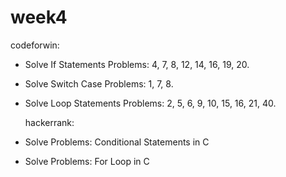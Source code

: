 # week4

codeforwin:

- Solve If Statements Problems: 4, 7, 8, 12, 14, 16, 19, 20.
- Solve Switch Case Problems: 1, 7, 8.
- Solve Loop Statements Problems: 2, 5, 6, 9, 10, 15, 16, 21, 40.

  hackerrank:
  
- Solve Problems: Conditional Statements in C
- Solve Problems: For Loop in C
